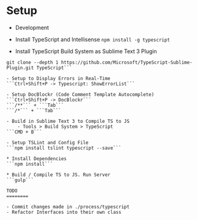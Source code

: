 Setup
========

* Development

- Install TypeScript and Intellisense
```npm install -g typescript```

- Install TypeScript Build System as Sublime Text 3 Plugin
```cd "%APPDATA%\Sublime Text 3\Packages"  
git clone --depth 1 https://github.com/Microsoft/TypeScript-Sublime-Plugin.git TypeScript```

- Setup to Display Errors in Real-Time
```Ctrl+Shift+P -> Typescript: ShowErrorList```

- Setup DocBlockr (Code Comment Template Autocomplete)
```Ctrl+Shift+P -> DocBlockr```
```/**``` + ```Tab```
```/*``` + ```Tab```

- Build in Sublime Text 3 to Compile TS to JS
	- Tools > Build System > TypeScript
```CMD + B```

- Setup TSLint and Config File 
```npm install tslint typescript --save```

* Install Dependencies
```npm install```

* Build / Compile TS to JS. Run Server
```gulp```

TODO
========

- Commit changes made in ./process/typescript
- Refactor Interfaces into their own class